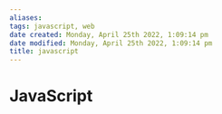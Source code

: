 ```yaml
---
aliases: 
tags: javascript, web
date created: Monday, April 25th 2022, 1:09:14 pm
date modified: Monday, April 25th 2022, 1:09:14 pm
title: javascript
---
```

# JavaScript
